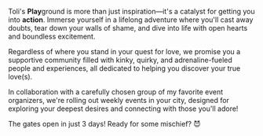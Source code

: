 Toli's **Play**ground is more than just inspiration—it's a catalyst for getting you into **action**. Immerse yourself in a lifelong adventure where you'll cast away doubts, tear down your walls of shame, and dive into life with open hearts and boundless excitement.

Regardless of where you stand in your quest for love, we promise you a supportive community filled with kinky, quirky, and adrenaline-fueled people and experiences, all dedicated to helping you discover your true love(s).

In collaboration with a carefully chosen group of my favorite event organizers, we're rolling out weekly events in your city, designed for exploring your deepest desires and connecting with those you'll adore!

The gates open in just 3 days! Ready for some mischief? 😈

